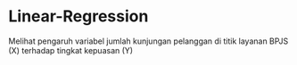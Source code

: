 # Linear-Regression
Melihat pengaruh variabel jumlah kunjungan pelanggan di titik layanan BPJS (X) terhadap tingkat kepuasan (Y)
